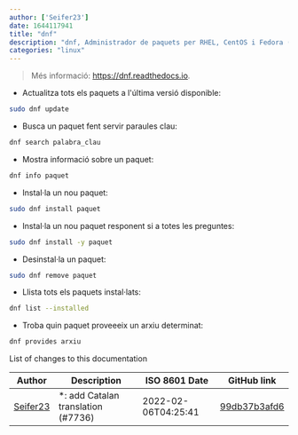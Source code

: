 ```yaml
---
author: ['Seifer23']
date: 1644117941
title: "dnf"
description: "dnf, Administrador de paquets per RHEL, CentOS i Fedora (Reemplaça a yum)."
categories: "linux"
---
```

> Més informació: <https://dnf.readthedocs.io>.

- Actualitza tots els paquets a l'última versió disponible:

```bash
sudo dnf update
```

- Busca un paquet fent servir paraules clau:

```bash
dnf search palabra_clau
```

- Mostra informació sobre un paquet:

```bash
dnf info paquet
```

- Instal·la un nou paquet:

```bash
sudo dnf install paquet
```

- Instal·la un nou paquet responent si a totes les preguntes:

```bash
sudo dnf install -y paquet
```

- Desinstal·la un paquet:

```bash
sudo dnf remove paquet
```

- Llista tots els paquets instal·lats:

```bash
dnf list --installed
```

- Troba quin paquet proveeeix un arxiu determinat:

```bash
dnf provides arxiu
```
List of changes to this documentation


Author | Description | ISO 8601 Date | GitHub link
------|-----|-----|-----
[Seifer23](mailto:48915360+Seifer23@users.noreply.github.com) | *: add Catalan translation (#7736) | 2022-02-06T04:25:41 | [99db37b3afd6](https://github.com/tldr-pages/tldr/commit/99db37b3afd6dba836a6d94e4688601fdb3bac98)

